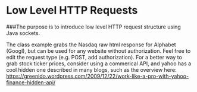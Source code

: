 # Low Level HTTP Requests

###The purpose is to introduce low level HTTP request structure using Java sockets. 

The class example grabs the Nasdaq raw html response for Alphabet (Googl), but 
can be used for any website without authorization. Feel free to edit the request
type (e.g. POST, add authorization). For a better way to grab stock ticker prices,
consider using a commerical API, and yahoo has a cool hidden one described in many
blogs, such as the overview here: https://greenido.wordpress.com/2009/12/22/work-like-a-pro-with-yahoo-finance-hidden-api/ 
